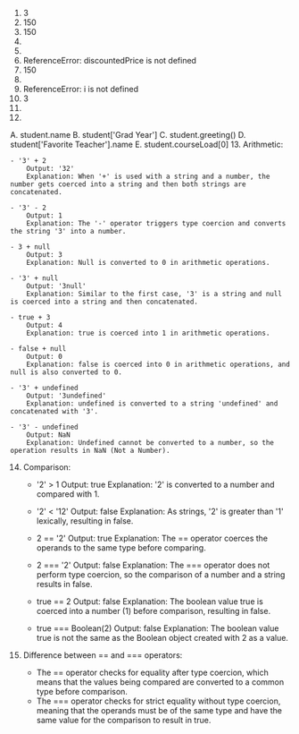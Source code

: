 1. 3
2. 150
3. 150
4.
5.
6. ReferenceError: discountedPrice is not defined
7. 150
8.
9. ReferenceError: i is not defined
10. 3
11. 
12.
A. student.name
B. student['Grad Year']
C. student.greeting()
D. student['Favorite Teacher'].name
E. student.courseLoad[0]
13. Arithmetic:

    - '3' + 2
        Output: '32'
        Explanation: When '+' is used with a string and a number, the number gets coerced into a string and then both strings are concatenated.

    - '3' - 2
        Output: 1
        Explanation: The '-' operator triggers type coercion and converts the string '3' into a number.

    - 3 + null
        Output: 3
        Explanation: Null is converted to 0 in arithmetic operations.

    - '3' + null
        Output: '3null'
        Explanation: Similar to the first case, '3' is a string and null is coerced into a string and then concatenated.

    - true + 3
        Output: 4
        Explanation: true is coerced into 1 in arithmetic operations.

    - false + null
        Output: 0
        Explanation: false is coerced into 0 in arithmetic operations, and null is also converted to 0.

    - '3' + undefined
        Output: '3undefined'
        Explanation: undefined is converted to a string 'undefined' and concatenated with '3'.

    - '3' - undefined
        Output: NaN
        Explanation: Undefined cannot be converted to a number, so the operation results in NaN (Not a Number).

14. Comparison:

    - '2' > 1
        Output: true
        Explanation: '2' is converted to a number and compared with 1.

    - '2' < '12'
        Output: false
        Explanation: As strings, '2' is greater than '1' lexically, resulting in false.

    - 2 == '2'
        Output: true
        Explanation: The == operator coerces the operands to the same type before comparing.

    - 2 === '2'
        Output: false
        Explanation: The === operator does not perform type coercion, so the comparison of a number and a string results in false.

    - true == 2
        Output: false
        Explanation: The boolean value true is coerced into a number (1) before comparison, resulting in false.

    - true === Boolean(2)
        Output: false
        Explanation: The boolean value true is not the same as the Boolean object created with 2 as a value.

15. Difference between == and === operators:
    - The == operator checks for equality after type coercion, which means that the values being compared are converted to a common type before comparison.
    - The === operator checks for strict equality without type coercion, meaning that the operands must be of the same type and have the same value for the comparison to result in true.
